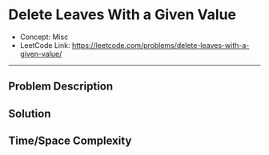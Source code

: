 # Delete Leaves With a Given Value

- Concept: Misc
- LeetCode Link: https://leetcode.com/problems/delete-leaves-with-a-given-value/

---

## Problem Description

## Solution

## Time/Space Complexity

